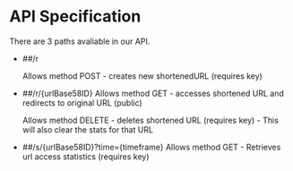 # API Specification
There are 3 paths avaliable in our API.

* ##/r
   
   Allows method POST - creates new shortenedURL (requires key)

* ##/r/{urlBase58ID}
   Allows method GET - accesses shortened URL and redirects to original URL (public)
   
   Allows method DELETE - deletes shortened URL (requires key) - This will also clear the stats for that URL
 
* ##/s/{urlBase58ID}?time={timeframe}
   Allows method GET - Retrieves url access statistics (requires key)
   